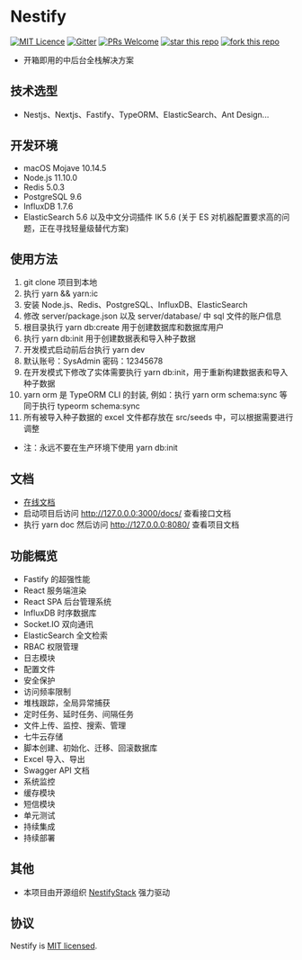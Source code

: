 # Nestify

[![MIT Licence](https://badges.frapsoft.com/os/mit/mit.svg?v=103)](https://opensource.org/licenses/mit-license.php) [![Gitter](https://badges.gitter.im/nestify-stack/community.svg)](https://gitter.im/nestify-stack/community?utm_source=badge&utm_medium=badge&utm_campaign=pr-badge) [![PRs Welcome](https://img.shields.io/badge/PRs-welcome-brightgreen.svg?style=flat-square)](http://makeapullrequest.com) [![star this repo](http://githubbadges.com/star.svg?user=ZhiXiao-Lin&repo=nestify&style=default)](https://github.com/ZhiXiao-Lin/nestify) [![fork this repo](http://githubbadges.com/fork.svg?user=ZhiXiao-Lin&repo=nestify&style=default)](https://github.com/ZhiXiao-Lin/nestify/fork)

-   开箱即用的中后台全栈解决方案

## 技术选型

-   Nestjs、Nextjs、Fastify、TypeORM、ElasticSearch、Ant Design...

## 开发环境

-   macOS Mojave 10.14.5
-   Node.js 11.10.0
-   Redis 5.0.3
-   PostgreSQL 9.6
-   InfluxDB 1.7.6
-   ElasticSearch 5.6 以及中文分词插件 IK 5.6 (关于 ES 对机器配置要求高的问题，正在寻找轻量级替代方案)

## 使用方法

1. git clone 项目到本地
2. 执行 yarn && yarn:ic
3. 安装 Node.js、Redis、PostgreSQL、InfluxDB、ElasticSearch
4. 修改 server/package.json 以及 server/database/ 中 sql 文件的账户信息
5. 根目录执行 yarn db:create 用于创建数据库和数据库用户
6. 执行 yarn db:init 用于创建数据表和导入种子数据
7. 开发模式启动前后台执行 yarn dev
8. 默认账号：SysAdmin 密码：12345678
9. 在开发模式下修改了实体需要执行 yarn db:init，用于重新构建数据表和导入种子数据
10. yarn orm 是 TypeORM CLI 的封装, 例如：执行 yarn orm schema:sync 等同于执行 typeorm schema:sync
11. 所有被导入种子数据的 excel 文件都存放在 src/seeds 中，可以根据需要进行调整

-   注：永远不要在生产环境下使用 yarn db:init

## 文档

-   [在线文档](http://docs.nestify.cn/)
-   启动项目后访问 http://127.0.0.0:3000/docs/ 查看接口文档
-   执行 yarn doc 然后访问 http://127.0.0.0:8080/ 查看项目文档

## 功能概览

-   Fastify 的超强性能
-   React 服务端渲染
-   React SPA 后台管理系统
-   InfluxDB 时序数据库
-   Socket.IO 双向通讯
-   ElasticSearch 全文检索
-   RBAC 权限管理
-   日志模块
-   配置文件
-   安全保护
-   访问频率限制
-   堆栈跟踪，全局异常捕获
-   定时任务、延时任务、间隔任务
-   文件上传、监控、搜索、管理
-   七牛云存储
-   脚本创建、初始化、迁移、回滚数据库
-   Excel 导入、导出
-   Swagger API 文档
-   系统监控
-   缓存模块
-   短信模块
-   单元测试
-   持续集成
-   持续部署

## 其他

-   本项目由开源组织 [NestifyStack](https://github.com/nestify-stack) 强力驱动

## 协议

Nestify is [MIT licensed](LICENSE).
